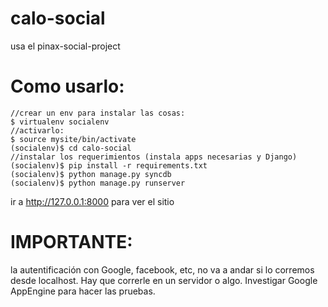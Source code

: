 calo-social
====================

usa el pinax-social-project

Como usarlo:
=============
	//crear un env para instalar las cosas:
    $ virtualenv socialenv
    //activarlo:
    $ source mysite/bin/activate
    (socialenv)$ cd calo-social
    //instalar los requerimientos (instala apps necesarias y Django)
    (socialenv)$ pip install -r requirements.txt
    (socialenv)$ python manage.py syncdb
    (socialenv)$ python manage.py runserver

ir a http://127.0.0.1:8000 para ver el sitio

IMPORTANTE:
============
la autentificación con Google, facebook, etc, no va a andar si lo corremos desde localhost. Hay que correrle en un servidor o algo. 
Investigar Google AppEngine para hacer las pruebas.



